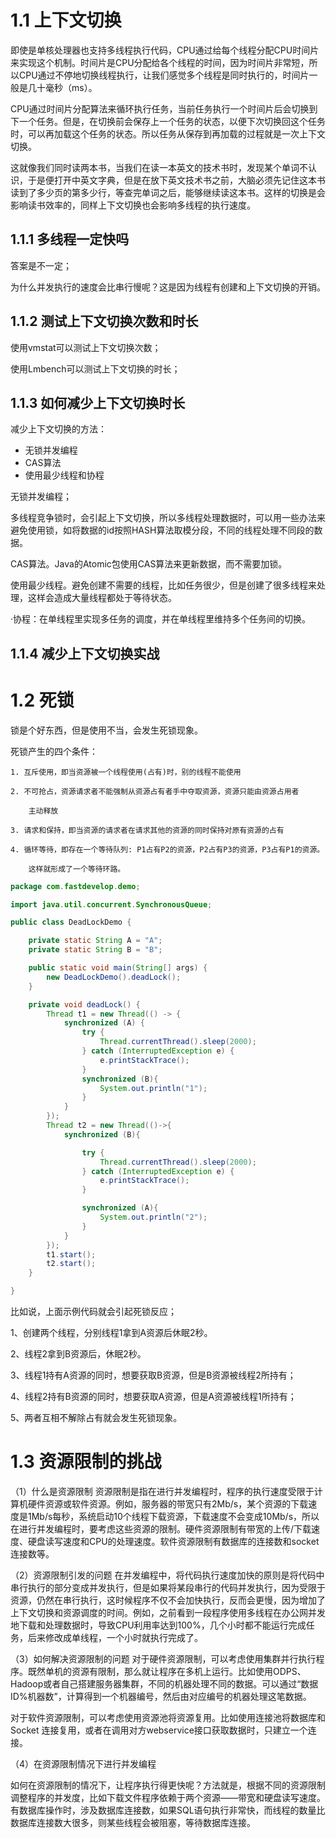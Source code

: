 # 1.1 上下文切换

即使是单核处理器也支持多线程执行代码，CPU通过给每个线程分配CPU时间片来实现这个机制。时间片是CPU分配给各个线程的时间，因为时间片非常短，所以CPU通过不停地切换线程执行，让我们感觉多个线程是同时执行的，时间片一般是几十毫秒（ms）。



CPU通过时间片分配算法来循环执行任务，当前任务执行一个时间片后会切换到下一个任务。但是，在切换前会保存上一个任务的状态，以便下次切换回这个任务时，可以再加载这个任务的状态。所以任务从保存到再加载的过程就是一次上下文切换。



这就像我们同时读两本书，当我们在读一本英文的技术书时，发现某个单词不认识，于是便打开中英文字典，但是在放下英文技术书之前，大脑必须先记住这本书读到了多少页的第多少行，等查完单词之后，能够继续读这本书。这样的切换是会影响读书效率的，同样上下文切换也会影响多线程的执行速度。





## 1.1.1 多线程一定快吗

答案是不一定；

为什么并发执行的速度会比串行慢呢？这是因为线程有创建和上下文切换的开销。

## 1.1.2 测试上下文切换次数和时长

使用vmstat可以测试上下文切换次数；

使用Lmbench可以测试上下文切换的时长；



## 1.1.3 如何减少上下文切换时长



减少上下文切换的方法：

- 无锁并发编程
- CAS算法
- 使用最少线程和协程

无锁并发编程；

多线程竞争锁时，会引起上下文切换，所以多线程处理数据时，可以用一些办法来避免使用锁，如将数据的id按照HASH算法取模分段，不同的线程处理不同段的数据。

CAS算法。Java的Atomic包使用CAS算法来更新数据，而不需要加锁。

使用最少线程。避免创建不需要的线程，比如任务很少，但是创建了很多线程来处理，这样会造成大量线程都处于等待状态。



·协程：在单线程里实现多任务的调度，并在单线程里维持多个任务间的切换。



## 1.1.4 减少上下文切换实战



# 1.2 死锁

锁是个好东西，但是使用不当，会发生死锁现象。



死锁产生的四个条件：

```
1. 互斥使用，即当资源被一个线程使用(占有)时，别的线程不能使用

2. 不可抢占，资源请求者不能强制从资源占有者手中夺取资源，资源只能由资源占用者

    主动释放

3. 请求和保持，即当资源的请求者在请求其他的资源的同时保持对原有资源的占有

4. 循环等待，即存在一个等待队列: P1占有P2的资源，P2占有P3的资源，P3占有P1的资源。

    这样就形成了一个等待环路。
```





```java
package com.fastdevelop.demo;

import java.util.concurrent.SynchronousQueue;

public class DeadLockDemo {

    private static String A = "A";
    private static String B = "B";

    public static void main(String[] args) {
        new DeadLockDemo().deadLock();
    }

    private void deadLock() {
        Thread t1 = new Thread(() -> {
            synchronized (A) {
                try {
                    Thread.currentThread().sleep(2000);
                } catch (InterruptedException e) {
                    e.printStackTrace();
                }
                synchronized (B){
                    System.out.println("1");
                }
            }
        });
        Thread t2 = new Thread(()->{
            synchronized (B){

                try {
                    Thread.currentThread().sleep(2000);
                } catch (InterruptedException e) {
                    e.printStackTrace();
                }

                synchronized (A){
                    System.out.println("2");
                }
            }
        });
        t1.start();
        t2.start();
    }

}
```

比如说，上面示例代码就会引起死锁反应；

1、创建两个线程，分别线程1拿到A资源后休眠2秒。

2、线程2拿到B资源后，休眠2秒。

3、线程1持有A资源的同时，想要获取B资源，但是B资源被线程2所持有；

4、线程2持有B资源的同时，想要获取A资源，但是A资源被线程1所持有；

5、两者互相不解除占有就会发生死锁现象。





# 1.3 资源限制的挑战

（1）什么是资源限制
资源限制是指在进行并发编程时，程序的执行速度受限于计算机硬件资源或软件资源。例如，服务器的带宽只有2Mb/s，某个资源的下载速度是1Mb/s每秒，系统启动10个线程下载资源，下载速度不会变成10Mb/s，所以在进行并发编程时，要考虑这些资源的限制。硬件资源限制有带宽的上传/下载速度、硬盘读写速度和CPU的处理速度。软件资源限制有数据库的连接数和socket连接数等。

（2）资源限制引发的问题
在并发编程中，将代码执行速度加快的原则是将代码中串行执行的部分变成并发执行，但是如果将某段串行的代码并发执行，因为受限于资源，仍然在串行执行，这时候程序不仅不会加快执行，反而会更慢，因为增加了上下文切换和资源调度的时间。例如，之前看到一段程序使用多线程在办公网并发地下载和处理数据时，导致CPU利用率达到100%，几个小时都不能运行完成任务，后来修改成单线程，一个小时就执行完成了。



（3）如何解决资源限制的问题
对于硬件资源限制，可以考虑使用集群并行执行程序。既然单机的资源有限制，那么就让程序在多机上运行。比如使用ODPS、Hadoop或者自己搭建服务器集群，不同的机器处理不同的数据。可以通过“数据ID%机器数”，计算得到一个机器编号，然后由对应编号的机器处理这笔数据。

对于软件资源限制，可以考虑使用资源池将资源复用。比如使用连接池将数据库和Socket 连接复用，或者在调用对方webservice接口获取数据时，只建立一个连接。



（4）在资源限制情况下进行并发编程

如何在资源限制的情况下，让程序执行得更快呢？方法就是，根据不同的资源限制调整程序的并发度，比如下载文件程序依赖于两个资源——带宽和硬盘读写速度。有数据库操作时，涉及数据库连接数，如果SQL语句执行非常快，而线程的数量比数据库连接数大很多，则某些线程会被阻塞，等待数据库连接。



